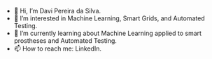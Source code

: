 - 👋 Hi, I’m Davi Pereira da Silva. 
- 👀 I’m interested in Machine Learning, Smart Grids, and Automated Testing.
- 🌱 I’m currently learning about Machine Learning applied to smart prostheses and Automated Testing.
- 📫 How to reach me: LinkedIn.

<!---
psilDave/psilDave is a ✨ special ✨ repository because its `README.md` (this file) appears on your GitHub profile.
You can click the Preview link to take a look at your changes.
--->

